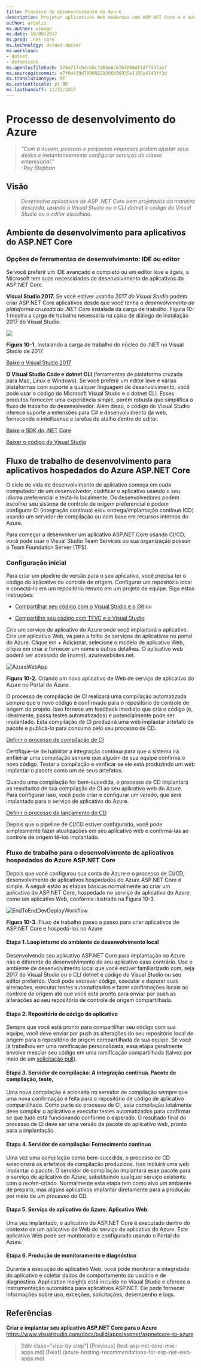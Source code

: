 ```yaml
---
title: Processo de desenvolvimento do Azure
description: Projetar aplicativos Web modernos com ASP.NET Core e o Azure | Processo de desenvolvimento do Azure
author: ardalis
ms.author: wiwagn
ms.date: 10/08/2017
ms.prod: .net-core
ms.technology: dotnet-docker
ms.workload:
- dotnet
- dotnetcore
ms.openlocfilehash: 576a717cbdcb8cf465e8cb7b4898df1df7447aa7
ms.sourcegitcommit: e7f04439d78909229506b56935a1105a4149ff3d
ms.translationtype: MT
ms.contentlocale: pt-BR
ms.lasthandoff: 12/23/2017
---
```

# <a name="development-process-for-azure"></a>Processo de desenvolvimento do Azure

> _"Com a nuvem, pessoas e pequenas empresas podem ajustar seus dedos e instantaneamente configurar serviços de classe empresarial."_  
> _-Roy Stephan_

 ## <a name="vision"></a>Visão

> *Desenvolva aplicativos de ASP .NET Core bem projetados da maneira desejada, usando o Visual Studio ou o CLI dotnet e código do Visual Studio ou o editor escolhido.*

## <a name="development-environment-for-aspnet-core-apps"></a>Ambiente de desenvolvimento para aplicativos do ASP.NET Core

### <a name="development-tools-choices-ide-or-editor"></a>Opções de ferramentas de desenvolvimento: IDE ou editor

Se você preferir um IDE avançado e completo ou um editor leve e ágeis, a Microsoft tem suas necessidades de desenvolvimento de aplicativos do ASP.NET Core.

**Visual Studio 2017.** Se você estiver usando *2017 do Visual Studio* podem criar ASP.NET Core aplicativos desde que você tenha o *desenvolvimento de plataforma cruzada do .NET Core* instalada da carga de trabalho. Figura 10-1 mostra a carga de trabalho necessária na caixa de diálogo de instalação 2017 do Visual Studio.

![](./media/image10-1.png)

**Figura 10-1.** Instalando a carga de trabalho do núcleo do .NET no Visual Studio de 2017.

[Baixe o Visual Studio 2017](https://www.visualstudio.com/downloads/)

**O Visual Studio Code e dotnet CLI** (ferramentas de plataforma cruzada para Mac, Linux e Windows). Se você preferir um editor leve e várias plataformas com suporte a qualquer linguagem de desenvolvimento, você pode usar o código do Microsoft Visual Studio e o dotnet CLI. Esses produtos fornecem uma experiência simple, porém robusta que simplifica o fluxo de trabalho do desenvolvedor. Além disso, o código do Visual Studio oferece suporte a extensões para C\# e desenvolvimento da web, fornecendo o intellisense e tarefas de atalho dentro do editor.

[Baixe o SDK do .NET Core](https://www.microsoft.com/net/download/core)

[Baixar o código do Visual Studio](https://code.visualstudio.com/download)



## <a name="development-workflow-for-azure-hosted-aspnet-core-apps"></a>Fluxo de trabalho de desenvolvimento para aplicativos hospedados do Azure ASP.NET Core

O ciclo de vida de desenvolvimento de aplicativo começa em cada computador de um desenvolvedor, codificar o aplicativo usando o seu idioma preferencial e testá-lo localmente. Os desenvolvedores podem escolher seu sistema de controle de origem preferencial e podem configurar CI (integração contínua) e/ou entrega/implantação contínua (CD) usando um servidor de compilação ou com base em recursos internos do Azure.

Para começar a desenvolver um aplicativo ASP.NET Core usando CI/CD, você pode usar o Visual Studio Team Services ou sua organização possuir o Team Foundation Server (TFS).

### <a name="initial-setup"></a>Configuração inicial

Para criar um pipeline de versão para o seu aplicativo, você precisa ter o código do aplicativo no controle de origem. Configurar um repositório local e conectá-lo em um repositório remoto em um projeto de equipe. Siga estas instruções:

-   [Compartilhar seu código com o Visual Studio e o Git](https://www.visualstudio.com/docs/git/share-your-code-in-git-vs) ou

-   [Compartilhe seu código com TFVC e o Visual Studio](https://www.visualstudio.com/docs/tfvc/share-your-code-in-tfvc-vs)

Crie um serviço de aplicativo do Azure onde você implantará o aplicativo. Crie um aplicativo Web, vá para a folha de serviços de aplicativos no portal do Azure. Clique em + Adicionar, selecione o modelo de aplicativo Web, clique em criar e fornecer um nome e outros detalhes. O aplicativo web poderá ser acessado de {name}. azurewebsites.net.

![AzureWebApp](./media/image10-2.png)

**Figura 10-2.** Criando um novo aplicativo de Web de serviço de aplicativo do Azure no Portal do Azure.

O processo de compilação de CI realizará uma compilação automatizada sempre que o novo código é confirmado para o repositório de controle de origem do projeto. Isso fornece um feedback imediato que cria o código (e, idealmente, passa testes automatizados) e potencialmente pode ser implantado. Esta compilação de CI produzirá uma web implantar artefato de pacote e publicá-lo para consumo pelo seu processo de CD.

[Definir o processo de compilação de CI](https://www.visualstudio.com/docs/build/apps/aspnet/aspnetcore-to-azure#ci)

Certifique-se de habilitar a integração contínua para que o sistema irá enfileirar uma compilação sempre que alguém de sua equipe confirma o novo código. Testar a compilação e verificar se ele está produzindo um web implantar o pacote como um de seus artefatos.

Quando uma compilação for bem-sucedida, o processo de CD implantará os resultados de sua compilação de CI ao seu aplicativo web do Azure. Para configurar isso, você pode criar e configurar um *versão*, que será implantado para o serviço de aplicativo do Azure.

[Definir o processo de lançamento do CD](https://www.visualstudio.com/docs/build/apps/aspnet/aspnetcore-to-azure#cd)

Depois que o pipeline de CI/CD estiver configurado, você pode simplesmente fazer atualizações em seu aplicativo web e confirmá-las ao controle de origem tê-los implantado.

### <a name="workflow-for-developing-azure-hosted-aspnet-core-applications"></a>Fluxo de trabalho para o desenvolvimento de aplicativos hospedados do Azure ASP.NET Core

Depois que você configurou sua conta do Azure e o processo de CI/CD, desenvolvimento de aplicativos hospedados do Azure ASP.NET Core é simple. A seguir estão as etapas básicas normalmente ao criar um aplicativo do ASP.NET Core, hospedado no serviço de aplicativo do Azure como um aplicativo Web, conforme ilustrado na Figura 10-3.

![EndToEndDevDeployWorkflow](./media/image10-3.png)

**Figura 10-3.** Fluxo de trabalho passo a passo para criar aplicativos de ASP.NET Core e hospedá-los no Azure

#### <a name="step-1-local-dev-environment-inner-loop"></a>Etapa 1. Loop interno do ambiente de desenvolvimento local

Desenvolvendo seu aplicativo ASP.NET Core para implantação no Azure não é diferente de desenvolvimento de seu aplicativo caso contrário. Use o ambiente de desenvolvimento local que você estiver familiarizado com, seja 2017 do Visual Studio ou o CLI dotnet e código do Visual Studio ou seu editor preferido. Você pode escrever código, executar e depurar suas alterações, executar testes automatizados e fazer confirmações locais ao controle de origem até que você está pronto para enviar por push as alterações ao seu repositório de controle de origem compartilhada.

#### <a name="step-2-application-code-repository"></a>Etapa 2. Repositório de código do aplicativo

Sempre que você está pronto para compartilhar seu código com sua equipe, você deve enviar por push as alterações do seu repositório local de origem para o repositório de origem compartilhada da sua equipe. Se você já trabalhou em uma ramificação personalizada, essa etapa geralmente envolve mesclar seu código em uma ramificação compartilhada (talvez por meio de um [solicitação pull](https://www.visualstudio.com/docs/git/pull-requests)).

#### <a name="step-3-build-server-continuous-integration-build-test-package"></a>Etapa 3. Servidor de compilação: A integração contínua. Pacote de compilação, teste,

Uma nova compilação é acionada no servidor de compilação sempre que uma nova confirmação é feita para o repositório de código de aplicativo compartilhado. Como parte do processo de CI, esta compilação totalmente deve compilar o aplicativo e executar testes automatizados para confirmar se que tudo está funcionando conforme o esperado. O resultado final do processo de CI deve ser uma versão de pacote do aplicativo web, pronto para a implantação.

#### <a name="step-4-build-server-continuous-delivery"></a>Etapa 4. Servidor de compilação: Fornecimento contínuo

Uma vez uma compilação como bem-sucedida, o processo de CD selecionará os artefatos de compilação produzidos. Isso incluirá uma web implantar o pacote. O servidor de compilação implantará esse pacote para o serviço de aplicativo do Azure, substituindo qualquer serviço existente com o recém-criado. Normalmente esta etapa tem como alvo um ambiente de preparo, mas alguns aplicativos implantar diretamente para a produção por meio de um processo do CD.

#### <a name="step-5-azure-app-service-web-app"></a>Etapa 5. Serviço de aplicativo do Azure. Aplicativo Web.

Uma vez implantado, o aplicativo do ASP.NET Core é executado dentro do contexto de um aplicativo de Web do serviço de aplicativo do Azure. Este aplicativo Web pode ser monitorado e configurado usando o Portal do Azure.

#### <a name="step-6-production-monitoring-and-diagnostics"></a>Etapa 6. Produção de monitoramento e diagnóstico

Durante a execução do aplicativo Web, você pode monitorar a integridade do aplicativo e coletar dados de comportamento do usuário e de diagnóstico. Application Insights está incluído no Visual Studio e oferece a instrumentação automática para aplicativos ASP.NET. Ele pode fornecer informações sobre uso, exceções, solicitações, desempenho e logs.

## <a name="references"></a>Referências

**Criar e implantar seu aplicativo ASP.NET Core para o Azure**  
<https://www.visualstudio.com/docs/build/apps/aspnet/aspnetcore-to-azure>


>[!div class="step-by-step"]
[Previous] (test-asp-net-core-mvc-apps.md) [Next] (azure-hosting-recommendations-for-asp-net-web-apps.md)
